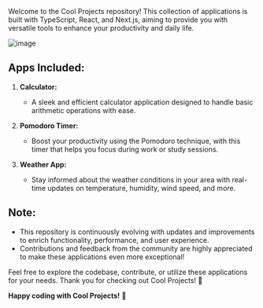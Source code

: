 Welcome to the Cool Projects repository! This collection of applications is built with TypeScript, React, and Next.js, aiming to provide you with versatile tools to enhance your productivity and daily life. 

![image](https://github.com/Funiel298/Cool_Projects/assets/91716291/5346ba5e-4e3a-4850-adfe-33d10eaecf79)


## Apps Included:

1. **Calculator:**  
   - A sleek and efficient calculator application designed to handle basic arithmetic operations with ease.

2. **Pomodoro Timer:**  
   - Boost your productivity using the Pomodoro technique, with this timer that helps you focus during work or study sessions.

3. **Weather App:**  
   - Stay informed about the weather conditions in your area with real-time updates on temperature, humidity, wind speed, and more.

## Note:
- This repository is continuously evolving with updates and improvements to enrich functionality, performance, and user experience.
- Contributions and feedback from the community are highly appreciated to make these applications even more exceptional!

Feel free to explore the codebase, contribute, or utilize these applications for your needs. Thank you for checking out Cool Projects! 🚀

**Happy coding with Cool Projects!** 🎉
